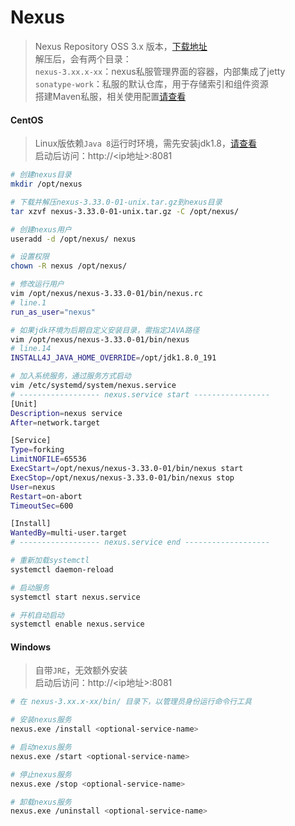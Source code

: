 # Nexus

> Nexus Repository OSS 3.x 版本，[下载地址](https://help.sonatype.com/repomanager3/download/download-archives---repository-manager-3)  
> 解压后，会有两个目录：  
> ```nexus-3.xx.x-xx```：nexus私服管理界面的容器，内部集成了jetty  
> ```sonatype-work```：私服的默认仓库，用于存储索引和组件资源  
> 搭建Maven私服，相关使用配置[请查看](./maven.md#使用Nexus私服配置)  

#### CentOS

> Linux版依赖```Java 8```运行时环境，需先安装jdk1.8，[请查看](./jdk.md)  
> 启动后访问：http://<ip地址>:8081  

```bash
# 创建nexus目录
mkdir /opt/nexus

# 下载并解压nexus-3.33.0-01-unix.tar.gz到nexus目录
tar xzvf nexus-3.33.0-01-unix.tar.gz -C /opt/nexus/

# 创建nexus用户
useradd -d /opt/nexus/ nexus

# 设置权限
chown -R nexus /opt/nexus/

# 修改运行用户
vim /opt/nexus/nexus-3.33.0-01/bin/nexus.rc
# line.1
run_as_user="nexus"

# 如果jdk环境为后期自定义安装目录，需指定JAVA路径
vim /opt/nexus/nexus-3.33.0-01/bin/nexus
# line.14
INSTALL4J_JAVA_HOME_OVERRIDE=/opt/jdk1.8.0_191

# 加入系统服务，通过服务方式启动
vim /etc/systemd/system/nexus.service
# ------------------ nexus.service start -----------------
[Unit]
Description=nexus service
After=network.target

[Service]
Type=forking
LimitNOFILE=65536
ExecStart=/opt/nexus/nexus-3.33.0-01/bin/nexus start
ExecStop=/opt/nexus/nexus-3.33.0-01/bin/nexus stop
User=nexus
Restart=on-abort
TimeoutSec=600

[Install]
WantedBy=multi-user.target
# ------------------ nexus.service end -------------------

# 重新加载systemctl
systemctl daemon-reload

# 启动服务
systemctl start nexus.service

# 开机自动启动
systemctl enable nexus.service
```

#### Windows

> 自带```JRE```，无效额外安装  
> 启动后访问：http://<ip地址>:8081  

```bash
# 在 nexus-3.xx.x-xx/bin/ 目录下，以管理员身份运行命令行工具

# 安装nexus服务
nexus.exe /install <optional-service-name>

# 启动nexus服务
nexus.exe /start <optional-service-name>

# 停止nexus服务
nexus.exe /stop <optional-service-name>

# 卸载nexus服务
nexus.exe /uninstall <optional-service-name>
```